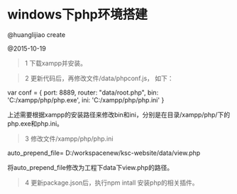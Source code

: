 # windows下php环境搭建

@huanglijiao create

@2015-10-19

> 1 下载xampp并安装。

> 2 更新代码后，再修改文件/data/phpconf.js， 如下：

var conf = {
    port: 8889,
    router: "data/root.php",
    bin: 'C:/xampp/php/php.exe',
	ini: 'C:/xampp/php/php.ini'
} 

上述需要根据xampp的安装路径来修改bin和ini，分别是在目录/xampp/php/下的php.exe和php.ini。

> 3 修改文件/xampp/php/php.ini 

auto_prepend_file= D:/workspacenew/ksc-website/data/view.php

将auto_prepend_file修改为工程下data下view.php的路径。

> 4 更新package.json后，执行npm intall 安装php的相关插件。







